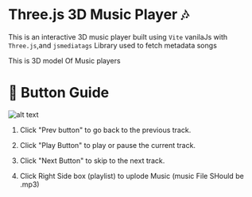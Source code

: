 # Three.js 3D Music Player 🎶

This is an interactive 3D music player built using `Vite` vanilaJs with `Three.js`,and `jsmediatags` Library used to fetch metadata songs

This is 3D model Of Music players
# 🎹 Button Guide

![alt text](https://cloud-rfgbpo286-hack-club-bot.vercel.app/0image.png)

1. Click "Prev button" to go back to the previous track.

2. Click "Play Button" to play or pause the current track.

3. Click "Next Button" to skip to the next track.
 
4. Click Right Side box (playlist) to uplode Music (music File SHould be .mp3)
 
